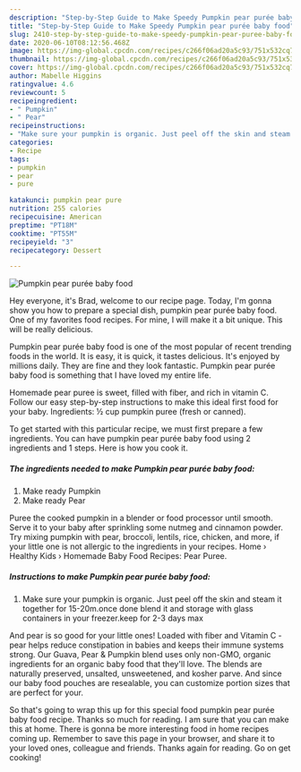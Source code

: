 ```yaml
---
description: "Step-by-Step Guide to Make Speedy Pumpkin pear purée baby food"
title: "Step-by-Step Guide to Make Speedy Pumpkin pear purée baby food"
slug: 2410-step-by-step-guide-to-make-speedy-pumpkin-pear-puree-baby-food
date: 2020-06-10T08:12:56.468Z
image: https://img-global.cpcdn.com/recipes/c266f06ad20a5c93/751x532cq70/pumpkin-pear-puree-baby-food-recipe-main-photo.jpg
thumbnail: https://img-global.cpcdn.com/recipes/c266f06ad20a5c93/751x532cq70/pumpkin-pear-puree-baby-food-recipe-main-photo.jpg
cover: https://img-global.cpcdn.com/recipes/c266f06ad20a5c93/751x532cq70/pumpkin-pear-puree-baby-food-recipe-main-photo.jpg
author: Mabelle Higgins
ratingvalue: 4.6
reviewcount: 5
recipeingredient:
- " Pumpkin"
- " Pear"
recipeinstructions:
- "Make sure your pumpkin is organic. Just peel off the skin and steam it together for 15-20m.once done blend it and storage with glass containers in your freezer.keep for 2-3 days max"
categories:
- Recipe
tags:
- pumpkin
- pear
- pure

katakunci: pumpkin pear pure 
nutrition: 255 calories
recipecuisine: American
preptime: "PT18M"
cooktime: "PT55M"
recipeyield: "3"
recipecategory: Dessert

---
```



![Pumpkin pear purée baby food](https://img-global.cpcdn.com/recipes/c266f06ad20a5c93/751x532cq70/pumpkin-pear-puree-baby-food-recipe-main-photo.jpg)

Hey everyone, it's Brad, welcome to our recipe page. Today, I'm gonna show you how to prepare a special dish, pumpkin pear purée baby food. One of my favorites food recipes. For mine, I will make it a bit unique. This will be really delicious.

Pumpkin pear purée baby food is one of the most popular of recent trending foods in the world. It is easy, it is quick, it tastes delicious. It's enjoyed by millions daily. They are fine and they look fantastic. Pumpkin pear purée baby food is something that I have loved my entire life.

Homemade pear puree is sweet, filled with fiber, and rich in vitamin C. Follow our easy step-by-step instructions to make this ideal first food for your baby. Ingredients: ½ cup pumpkin puree (fresh or canned).


To get started with this particular recipe, we must first prepare a few ingredients. You can have pumpkin pear purée baby food using 2 ingredients and 1 steps. Here is how you cook it.

<!--inarticleads1-->

##### The ingredients needed to make Pumpkin pear purée baby food:

1. Make ready  Pumpkin
1. Make ready  Pear


Puree the cooked pumpkin in a blender or food processor until smooth. Serve it to your baby after sprinkling some nutmeg and cinnamon powder. Try mixing pumpkin with pear, broccoli, lentils, rice, chicken, and more, if your little one is not allergic to the ingredients in your recipes. Home › Healthy Kids › Homemade Baby Food Recipes: Pear Puree. 

<!--inarticleads2-->

##### Instructions to make Pumpkin pear purée baby food:

1. Make sure your pumpkin is organic. Just peel off the skin and steam it together for 15-20m.once done blend it and storage with glass containers in your freezer.keep for 2-3 days max


And pear is so good for your little ones! Loaded with fiber and Vitamin C - pear helps reduce constipation in babies and keeps their immune systems strong. Our Guava, Pear &amp; Pumpkin blend uses only non-GMO, organic ingredients for an organic baby food that they&#39;ll love. The blends are naturally preserved, unsalted, unsweetened, and kosher parve. And since our baby food pouches are resealable, you can customize portion sizes that are perfect for your. 

So that's going to wrap this up for this special food pumpkin pear purée baby food recipe. Thanks so much for reading. I am sure that you can make this at home. There is gonna be more interesting food in home recipes coming up. Remember to save this page in your browser, and share it to your loved ones, colleague and friends. Thanks again for reading. Go on get cooking!
